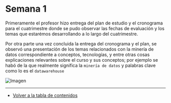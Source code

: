 # Semana 1

Primeramente el profesor hizo entrega del plan de estudio y el cronograma para el cuatrimestre donde se pudo observar las fechas de evaluación y los temas que estarémos desarrollando a lo largo del cuatrimestre.

Por otra parte una vez concluida la entrega del cronograma y el plan, se observó una presentación de los temas relacionados con la minería de datos correspondiente a conceptos, tecnologías, y entre otras cosas explicaciones relevantes sobre el curso y sus conceptos; por ejemplo se habó de la que realmente significa la `minería de datos` y palabras clave como lo es el `datawarehouse`



![Imagen](./images/)

---

- [Volver a la tabla de contenidos](Tabla%20de%20contenidos.md)